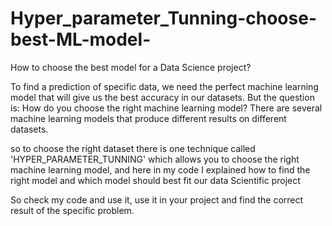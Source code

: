 # Hyper_parameter_Tunning-choose-best-ML-model-
How to choose the best model for a Data Science project?

To find a prediction of specific data, we need the perfect machine learning model that will give us the best accuracy in our datasets. But the question is: How do you choose the right machine learning model? There are several machine learning models that produce different results on different datasets.

so to choose the right dataset there is one technique called 'HYPER_PARAMETER_TUNNING' which allows you to choose the right machine learning model, and here in my code I explained how to find the right model and which model should best fit our data Scientific project

So check my code and use it, use it in your project and find the correct result of the specific problem.

